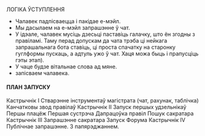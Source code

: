 

ЛОГІКА ЎСТУПЛЕННЯ
- Чалавек падпісваецца і пакідае е-мэйл.
- Мы дасылаем на е-мэйл запрашэнне ў чат.
- У ідэале, чалавек мусіць дзесьці паставіць галачку, што ён згодны з правіламі. Таму перад допускам да чата трэба ці нейкага запрашальнага бота ставіць, ці проста спачатку на старонку гуглформы пускаць, а адтуль ужо ў чат. Хаця можа быць і прапусціць гэты этап).
- У чаце будзе вітальнае слова ад мяне.
- запісваем чалавека.




#### ПЛАН ЗАПУСКУ
Кастрычнік І
	Стварэнне інструментаў магістрата (чат, рахунак, таблічка)
	Канчатковы звод правілаў
Кастрычнік ІІ
	Запуск першых удзельнікаў
	Першы плацёж
	Першая сустрэча
	Дапрацоўка правіл
	Пошук сакратара
Кастрычнік ІІІ
	Запрашэнне сакратара
	Запуск Форума
Кастрычнік IV
	 Публічнае запрашэнне. З папярэджаннем.